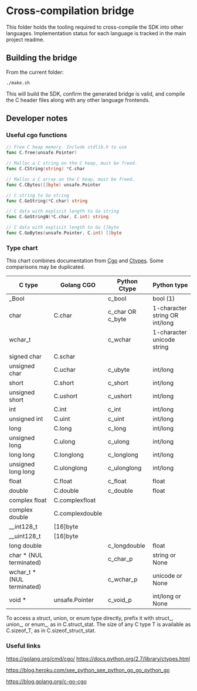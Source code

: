 # Cross-compilation bridge

This folder holds the tooling required to cross-compile the SDK into other languages. Implementation status for each language is tracked in the main project readme.

## Building the bridge

From the current folder:

```
./make.sh
```

This will build the SDK, confirm the generated bridge is valid, and compile the C header files along with any other language frontends.

## Developer notes

### Useful cgo functions

```go
// Free C heap memory. Include stdlib.h to use
func C.free(unsafe.Pointer)

// Malloc a C string on the C heap, must be freed.
func C.CString(string) *C.char

// Malloc a C array on the C heap, must be freed.
func C.CBytes([]byte) unsafe.Pointer

// C string to Go string
func C.GoString(*C.char) string

// C data with explicit length to Go string
func C.GoStringN(*C.char, C.int) string

// C data with explicit length to Go []byte
func C.GoBytes(unsafe.Pointer, C.int) []byte
```

### Type chart

This chart combines documentation from [Cgo](https://golang.org/cmd/cgo) and [Ctypes](https://docs.python.org/2.7/library/ctypes.html).
Some comparisons may be duplicated.

C type                     | Golang CGO      | Python Ctype     | Python type
---------------------------|-----------------|------------------|-------------------------------
_Bool                      |                 | c_bool           | bool (1)
char                       | C.char          | c_char OR c_byte | 1-character string OR int/long
wchar_t                    |                 | c_wchar          | 1-character unicode string
signed char                | C.schar         |                  |
unsigned char              | C.uchar         | c_ubyte          | int/long
short                      | C.short         | c_short          | int/long
unsigned short             | C.ushort        | c_ushort         | int/long
int                        | C.int           | c_int            | int/long
unsigned int               | C.uint          | c_uint           | int/long
long                       | C.long          | c_long           | int/long
unsigned long              | C.ulong         | c_ulong          | int/long
long long                  | C.longlong      | c_longlong       | int/long
unsigned long long         | C.ulonglong     | c_ulonglong      | int/long
float                      | C.float         | c_float          | float
double                     | C.double        | c_double         | float
complex float              | C.complexfloat  |                  |
complex double             | C.complexdouble |                  |
__int128_t                 | [16]byte        |                  |
__uint128_t                | [16]byte        |                  |
long double                |                 | c_longdouble     | float
char * (NUL terminated)    |                 | c_char_p         | string or None
wchar_t * (NUL terminated) |                 | c_wchar_p        | unicode or None
void *                     | unsafe.Pointer  | c_void_p         | int/long or None


To access a struct, union, or enum type directly, prefix it with struct_, union_, or enum_, as in C.struct_stat.
The size of any C type T is available as C.sizeof_T, as in C.sizeof_struct_stat.

### Useful links

https://golang.org/cmd/cgo/
https://docs.python.org/2.7/library/ctypes.html

https://blog.heroku.com/see_python_see_python_go_go_python_go

https://blog.golang.org/c-go-cgo
